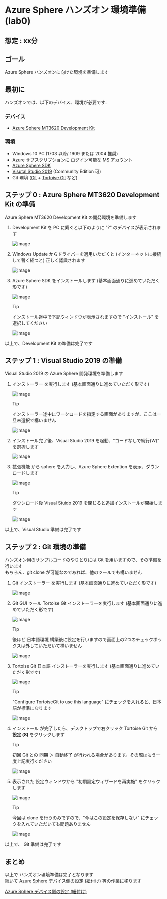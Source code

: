 # Azure Sphere ハンズオン 環境準備 (lab0)

## 想定 : xx分

## ゴール

Azure Sphere ハンズオンに向けた環境を準備します

## 最初に

ハンズオンでは、以下のデバイス、環境が必要です:

### デバイス

- [Azure Sphere MT3620 Development Kit](https://seeedjp.github.io/Wiki/MT3620/)

### 環境

- Windows 10 PC (1703 以降/ 1909 または 2004 推奨)
- Azure サブスクリプションに ログイン可能な MS アカウント
- [Azure Sphere SDK](https://docs.microsoft.com/ja-jp/azure-sphere/install/install-sdk)
- [Visutal Studio 2019](https://visualstudio.microsoft.com/ja/downloads/)  (Community Edition 可)
- Git 環境 ([Git](https://git-scm.com/) + [Tortoise Git](https://tortoisegit.org/) など)

## ステップ 0 : Azure Sphere MT3620 Development Kit の準備

Azure Sphere MT3620 Development Kit の開発環境を準備します

1. Development Kit を PC に繋ぐと以下のように "?" のデバイスが表示されます

    ![image](img/lab0-s1-1.png)

1. Windows Update からドライバーを適用いただくと (インターネットに接続して暫く経つと) 正しく認識されます

    ![image](img/lab0-s1-2.png)

1. Azure Sphere SDK をインストールします (基本画面通りに進めていただく形です)

    ![image](img/lab0-s1-3.png)

    > [!TIP]  
    > インストール途中で下記ウィンドウが表示されますので "インストール" を選択してください

    ![image](img/lab0-s1-5.png)

以上で、Development Kit の準備は完了です  

## ステップ 1 : Visual Studio 2019 の準備

Visual Studio 2019 の Azure Sphere 開発環境を準備します

1. インストーラー を実行します (基本画面通りに進めていただく形です)

    ![image](img/lab0-s2-1.png)

    > [!TIP]  
    > インストーラー途中にワークロードを指定する画面がありますが、ここは一旦未選択で構いません  

    ![image](img/lab0-s2-3.png)

1. インストール完了後、Visual Studio 2019 を起動、"コードなしで続行(W)" を選択します

    ![image](img/lab0-s2-6.png)

1. 拡張機能 から sphere を入力し、Azure Sphere Extention を表示、ダウンロードします

    ![image](img/lab0-s2-7.png)

    > [!TIP]  
    > ダウンロード後 Visual Stuido 2019 を閉じると追加インストールが開始します

    ![image](img/lab0-s2-8.png)


以上で、Visual Studio 準備は完了です  

## ステップ 2 : Git 環境の準備

ハンズオン用のサンプルコードのやりとりには Git を用いますので、その準備を行います  
もちろん、git clone が可能なのであれば、他のツールでも構いません  

1. Git インストーラー を実行します (基本画面通りに進めていただく形です)

    ![image](img/lab0-s3-1.png)

1. Git GUI ツール Tortoise Git インストーラーを実行します (基本画面通りに進めていただく形です)  

    ![image](img/lab0-s3-3.png)

    > [!TIP]  
    > 後ほど 日本語環境 構築後に設定を行いますので画面上の2つのチェックボックスは外していただいて構いません

    ![image](img/lab0-s3-4.png)


1. Tortoise Git 日本語 インストーラーを実行します (基本画面通りに進めていただく形です)  

    ![image](img/lab0-s3-5.png)

    > [!TIP]  
    > "Configure TortoiseGit to use this language" にチェックを入れると、日本語が標準になります  

    ![image](img/lab0-s3-6.png)


1. インストール が完了したら、デスクトップで右クリック Tortoise Git から **設定 (S)** をクリックします  

    > [!TIP]  
    > 初回 Git との 同期 ＞ 自動終了 が行われる場合があります。その際はもう一度上記実行ください

    ![image](img/lab0-s3-7.png)

1. 表示された 設定ウィンドウから "初期設定ウィザードを再実施" をクリックします

    ![image](img/lab0-s3-8.png)

    > [!TIP]  
    > 今回は clone を行うのみですので、"今はこの設定を保存しない" にチェックを入れていただいても問題ありません

    ![image](img/lab0-s3-10.png)

以上で、 Git 準備は完了です

## まとめ

以上で ハンズオン環境準備は完了となります  
続いて Azure Sphere デバイス側の設定 (紐付け) 等の作業に移ります  

[Azure Sphere デバイス側の設定 (紐付け) ](https://docs.microsoft.com/ja-jp/azure-sphere/install/claim-device)

